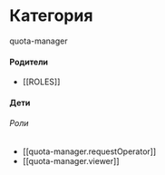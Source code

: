 # Категория

quota-manager


#### Родители

- [[ROLES]]


#### Дети

###### Роли
- [[quota-manager.requestOperator]]
- [[quota-manager.viewer]]
